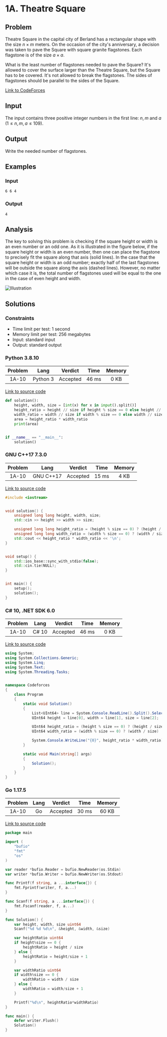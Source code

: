 # 1A. Theatre Square

## Problem

Theatre Square in the capital city of Berland has a rectangular shape with the size $n \times m$ meters. On the occasion of the city's anniversary, a decision was taken to pave the Square with square granite flagstones. Each flagstone is of the size $a \times a$.

What is the least number of flagstones needed to pave the Square? It's allowed to cover the surface larger than the Theatre Square, but the Square has to be covered. It's not allowed to break the flagstones. The sides of flagstones should be parallel to the sides of the Square.

[Link to CodeForces](https://codeforces.com/problemset/problem/1/A)

## Input

The input contains three positive integer numbers in the first line: $n$, $m$ and $a$ ($1 \leq  n$, $m$, $a \leq 109$).

## Output

Write the needed number of flagstones.

## Examples

### Input

```
6 6 4
```

### Output

```
4
```

## Analysis

The key to solving this problem is checking if the square height or width is an even number or an odd one. As it is illustrated in the figure below, if
the square height or width is an even number, then one can place the flagstone to precisely fit the square along that axis (solid lines). In the case that the square height or
width is an odd number; exactly half of the last flagstones will be outside the square along the axis (dashed lines). However, no matter which case it is, the
total number of flagstones used will be equal to the one in the case of even height and width.

![Illustration](1A.png)

## Solutions

### Constraints

  - Time limit per test: 1 second
  - Memory limit per test: 256 megabytes
  - Input: standard input
  - Output: standard output

### Python 3.8.10

| Problem |    Lang   |  Verdict | Time  | Memory |
|:-------:|:---------:|:--------:|:-----:|:------:|
|   1A-10 |  Python 3 | Accepted | 46 ms |  0 KB  |

[Link to source code](solution.py)

```python
def solution():
	height, width, size = [int(x) for x in input().split()]
	height_ratio = height // size if height % size == 0 else height // size + 1
	width_ratio = width // size if width % size == 0 else width // size + 1
	area = height_ratio * width_ratio
	print(area)


if __name__ == "__main__":
	solution()
```

### GNU C++17 7.3.0

| Problem |    Lang   |  Verdict | Time  | Memory |
|:-------:|:---------:|:--------:|:-----:|:------:|
|   1A-10 | GNU C++17 | Accepted | 15 ms |  4 KB  |

[Link to source code](solution.cpp)

```c++
#include <iostream>


void solution() {
    unsigned long long height, width, size;
    std::cin >> height >> width >> size;

    unsigned long long height_ratio = (height % size == 0) ? (height / size) : ((height / size) + 1);
    unsigned long long width_ratio = (width % size == 0) ? (width / size) : ((width / size) + 1);
    std::cout << height_ratio * width_ratio << '\n';
}


void setup() {
    std::ios_base::sync_with_stdio(false);
    std::cin.tie(NULL);
}


int main() {
    setup();
    solution();
}
```

### C# 10, .NET SDK 6.0

| Problem |    Lang   |  Verdict | Time  | Memory |
|:-------:|:---------:|:--------:|:-----:|:------:|
|   1A-10 |   C# 10   | Accepted | 46 ms |  0 KB  |

[Link to source code](solution.cs)

```c#
using System;
using System.Collections.Generic;
using System.Linq;
using System.Text;
using System.Threading.Tasks;


namespace Codeforces
{
    class Program
    {
        static void Solution()
        {
            List<UInt64> line = System.Console.ReadLine().Split().Select(UInt64.Parse).ToList();
            UInt64 height = line[0], width = line[1], size = line[2];

            UInt64 height_ratio = (height % size == 0) ? (height / size) : ((height / size) + 1);
            UInt64 width_ratio = (width % size == 0) ? (width / size) : ((width / size) + 1);

            System.Console.WriteLine("{0}", height_ratio * width_ratio);
        }

        static void Main(string[] args)
        {
            Solution();
        }
    }
}
```

### Go 1.17.5

| Problem |    Lang   |  Verdict | Time  | Memory |
|:-------:|:---------:|:--------:|:-----:|:------:|
|   1A-10 |     Go    | Accepted | 30 ms | 60 KB  |

[Link to source code](solution.go)

```go
package main

import (
	"bufio"
	"fmt"
	"os"
)

var reader *bufio.Reader = bufio.NewReader(os.Stdin)
var writer *bufio.Writer = bufio.NewWriter(os.Stdout)

func Printf(f string, a ...interface{}) {
	fmt.Fprintf(writer, f, a...)
}

func Scanf(f string, a ...interface{}) {
	fmt.Fscanf(reader, f, a...)
}

func Solution() {
	var height, width, size uint64
	Scanf("%d %d %d\n", &height, &width, &size)

	var heightRatio uint64
	if height%size == 0 {
		heightRatio = height / size
	} else {
		heightRatio = height/size + 1
	}

	var widthRatio uint64
	if width%size == 0 {
		widthRatio = width / size
	} else {
		widthRatio = width/size + 1
	}

	Printf("%d\n", heightRatio*widthRatio)
}

func main() {
	defer writer.Flush()
	Solution()
}
```
